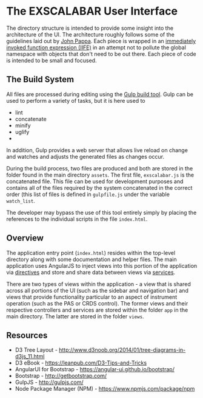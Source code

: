 # The EXSCALABAR User Interface

The directory structure is intended to provide some insight into the architecture of the UI.  The architecture roughly follows some of the guidelines laid out by [John Pappa](https://github.com/johnpapa/angular-styleguide).  Each piece is wrapped in an [immediately invoked function expression (IIFE)](https://en.wikipedia.org/wiki/Immediately-invoked_function_expression) in an attempt not to pollute the global namespace with objects that don't need to be out there.  Each piece of code is intended to be small and focused.

## The Build System

All files are processed during editing using the [Gulp build tool](http://gulpjs.com/).  Gulp can be used to perform a variety of tasks, but it is here used to 

* lint
* concatenate
* minify
* uglify 
* 
In addition, Gulp provides a web server that allows live reload on change and watches and adjusts the generated files as changes occur.

During the build process, two files are produced and both are stored in the folder found in the main directory ``assets``.  The first file, ``exscalabar.js`` is the concatenated file.  This file can be used for development purposes and contains all of the files required by the system concatenated in the correct order (this list of files is defined in ``gulpfile.js`` under the variable ``watch_list``.

The developer may bypass the use of this tool entirely simply by placing the references to the individual scripts in the file ``index.html``.

## Overview

The application entry point (``index.html``) resides within the top-level directory along with some documentation and helper files.  The main application uses AngularJS to inject views into this portion of the application via [directives](https://docs.angularjs.org/guide/directive) and store and share data between views via [services](https://docs.angularjs.org/guide/services).  

There are two types of views within the application - a view that is shared across all portions of the UI (such as the sidebar and navigation bar) and views that provide functionality particular to an aspect of instrument operation (such as the PAS or CRDS control).  The former views and their respective controllers and services are stored within the folder ``app`` in the main directory.  The latter are stored in the folder ``views``.

## Resources

* D3 Tree Layout - http://www.d3noob.org/2014/01/tree-diagrams-in-d3js_11.html
* D3 eBook - https://leanpub.com/D3-Tips-and-Tricks
* AngularUI for Bootstrap - https://angular-ui.github.io/bootstrap/
* Bootstrap - http://getbootstrap.com/
* GulpJS - http://gulpjs.com/
* Node Package Manager (NPM) - https://www.npmjs.com/package/npm
